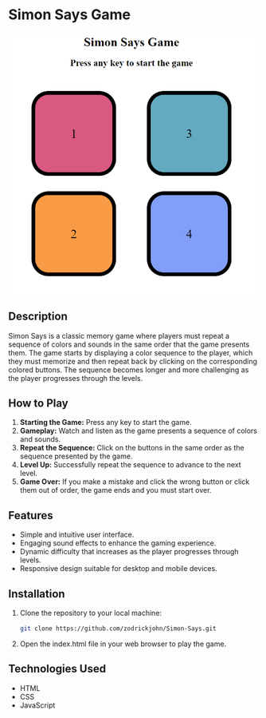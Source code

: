 # Simon Says Game

![Simon Says Game](https://github.com/zodrickjohn/Simon-Says/blob/main/Screenshot%202024-04-27%20084010.png?raw=true)

## Description

Simon Says is a classic memory game where players must repeat a sequence of colors and sounds in the same order that the game presents them. The game starts by displaying a color sequence to the player, which they must memorize and then repeat back by clicking on the corresponding colored buttons. The sequence becomes longer and more challenging as the player progresses through the levels.

## How to Play

1. **Starting the Game:** Press any key to start the game.
2. **Gameplay:** Watch and listen as the game presents a sequence of colors and sounds.
3. **Repeat the Sequence:** Click on the buttons in the same order as the sequence presented by the game.
4. **Level Up:** Successfully repeat the sequence to advance to the next level.
5. **Game Over:** If you make a mistake and click the wrong button or click them out of order, the game ends and you must start over.

## Features

- Simple and intuitive user interface.
- Engaging sound effects to enhance the gaming experience.
- Dynamic difficulty that increases as the player progresses through levels.
- Responsive design suitable for desktop and mobile devices.

## Installation

1. Clone the repository to your local machine:

   ```bash
   git clone https://github.com/zodrickjohn/Simon-Says.git
2. Open the index.html file in your web browser to play the game.

## Technologies Used
- HTML
- CSS
- JavaScript

